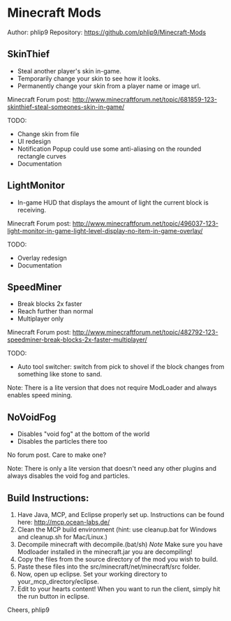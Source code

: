 Minecraft Mods
==============

Author:  phlip9
Repository:  https://github.com/phlip9/Minecraft-Mods


SkinThief
---------
- Steal another player's skin in-game.
- Temporarily change your skin to see how it looks.
- Permanently change your skin from a player name or image url.

Minecraft Forum post: http://www.minecraftforum.net/topic/681859-123-skinthief-steal-someones-skin-in-game/

TODO:
- Change skin from file
- UI redesign
- Notification Popup could use some anti-aliasing on the rounded rectangle curves
- Documentation


LightMonitor
------------
- In-game HUD that displays the amount of light the current block is receiving.

Minecraft Forum post: http://www.minecraftforum.net/topic/496037-123-light-monitor-in-game-light-level-display-no-item-in-game-overlay/

TODO:
- Overlay redesign
- Documentation


SpeedMiner
----------
- Break blocks 2x faster
- Reach further than normal
- Multiplayer only

Minecraft Forum post: http://www.minecraftforum.net/topic/482792-123-speedminer-break-blocks-2x-faster-multiplayer/

TODO:
- Auto tool switcher: switch from pick to shovel if the block changes from something like stone to sand.

Note:  There is a lite version that does not require ModLoader and always enables speed mining.


NoVoidFog
---------
- Disables "void fog" at the bottom of the world
- Disables the particles there too

No forum post.  Care to make one?

Note:  There is only a lite version that doesn't need any other plugins and always disables the void fog and particles.


Build Instructions:
-------------------

1. Have Java, MCP, and Eclipse properly set up. Instructions can be found here: http://mcp.ocean-labs.de/
2. Clean the MCP build environment (hint: use cleanup.bat for Windows and cleanup.sh for Mac/Linux.)
3. Decompile minecraft with decompile.(bat/sh) *Note* Make sure you have Modloader installed in the minecraft.jar you are decompiling!
4. Copy the files from the source directory of the mod you wish to build.
5. Paste these files into the src/minecraft/net/minecraft/src folder.
6. Now, open up eclipse. Set your working directory to your_mcp_directory/eclipse.
7. Edit to your hearts content! When you want to run the client, simply hit the run button in eclipse.

Cheers,
phlip9
